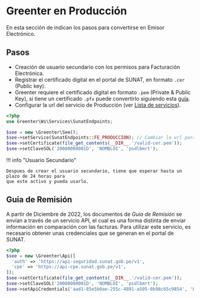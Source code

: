 # Greenter en Producción
En esta sección de indican los pasos para convertirse en Emisor Electrónico.

## Pasos
- Creación de usuario secundario con los permisos para Facturación Electrónica.
- Registrar el certificado digital en el portal de SUNAT, en formato `.cer` (Public key).
- Greenter requiere el certificado digital en formato `.pem` (Private & Public Key), si tiene un certificado `.pfx`
 puede convertirlo siguiendo esta [guía](https://github.com/thegreenter/xmldsig/blob/master/CONVERT.md).
- Configurar la url del servicio de Producción (ver [Lista de servicios](https://greenter.dev/packages/ws/#servicios)).

```php hl_lines="5"
<?php
use Greenter\Ws\Services\SunatEndpoints;

$see = new \Greenter\See();
$see->setService(SunatEndpoints::FE_PRODUCCION); // Cambiar la url para cuando sea Percepción/Retención
$see->setCertificate(file_get_contents(__DIR__.'/valid-cer.pem'));
$see->setClaveSOL('20000000001D', 'NOMBLOI', 'psdlbmrt');
```

!!! info "Usuario Secundario"

    Despues de crear el usuario secundario, tiene que esperar hasta un plazo de 24 horas para
    que este activo y pueda usarlo.

## Guia de Remisión

A partir de Diciembre de 2022, los documentos de _Guía de Remisión_ se envían a través de un servicio API, el cual es una forma distinta de enviar información en comparación con las facturas. Para utilizar este servicio, es necesario obtener unas credenciales que se generan en el portal de SUNAT.

```php hl_lines="8"
<?php
$see = new \Greenter\Api([
  'auth' => 'https://api-seguridad.sunat.gob.pe/v1',
  'cpe' => 'https://api-cpe.sunat.gob.pe/v1',
]);
$see->setCertificate(file_get_contents(__DIR__.'/valid-cer.pem'));
$see->setClaveSOL('20000000001D', 'NOMBLOI', 'psdlbmrt');
$see->setApiCredentials('aad1-85e5b0ae-255c-4891-a595-0b98c65c9854', 'Hty/M6QshYvPgItX2P0+Kw==');
```
